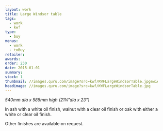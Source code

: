 ```yaml
---
layout: work
title: Large Windsor table
tags:
  - work
  - kwf
type:
  - buy
menus:
  - work
  - toBuy
retailer:
awards:
order: 230
date: 2015-01-01
summary:
stock: 1
thumbnail: //images.quru.com/image?src=kwf/KWFLargeWindsorTable.jpg&width=170&right=0.99375&left=0.02188
headimage: //images.quru.com/image?src=kwf/KWFLargeWindsorTable.jpg
---
```

_540mm dia x 585mm high (21&frac14;”dia x 23”)_

In ash with a white oil finish, walnut with a clear oil finish or oak with either a white or clear oil finish.

Other finishes are available on request.
